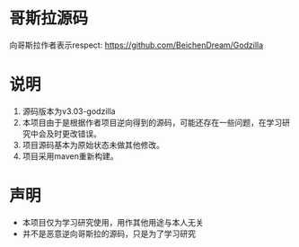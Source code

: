 # 哥斯拉源码
向哥斯拉作者表示respect: https://github.com/BeichenDream/Godzilla

# 说明
1. 源码版本为v3.03-godzilla
2. 本项目由于是根据作者项目逆向得到的源码，可能还存在一些问题，在学习研究中会及时更改错误。
3. 项目源码基本为原始状态未做其他修改。
4. 项目采用maven重新构建。

# 声明
- 本项目仅为学习研究使用，用作其他用途与本人无关
- 并不是恶意逆向哥斯拉的源码，只是为了学习研究
